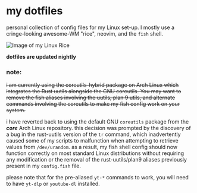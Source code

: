 # my dotfiles

personal collection of config files for my Linux set-up. I mostly use a cringe-looking awesome-WM "rice", neovim, and the `fish` shell.

![Image of my Linux Rice](https://aedrielkylejavier.me/assets/rice.png)

**dotfiles are updated nightly**

### note:

~~i am currently using the coreutils-hybrid package on Arch Linux which integrates the Rust uutils alongside the GNU coreutils. You may want to remove the fish aliases involving the uutils, plan 9 utils, and alternate commands involving the coreutils to make my fish config work on your system.~~


i have reverted back to using the default GNU `coreutils` package from the ***core*** Arch Linux repository. this decision was prompted by the discovery of a bug in the rust-uutils version of the `tr` command, which inadvertently caused some of my scripts to malfunction when attempting to retrieve values from `/dev/urandom`. as a result, my fish shell config should now function correctly on most standard Linux distributions without requiring any modification or the removal of the rust-uutils/plan9 aliases previously present in my `config.fish` file. 


please note that for the pre-aliased `yt-*` commands to work, you will need to have `yt-dlp` or `youtube-dl` installed.
